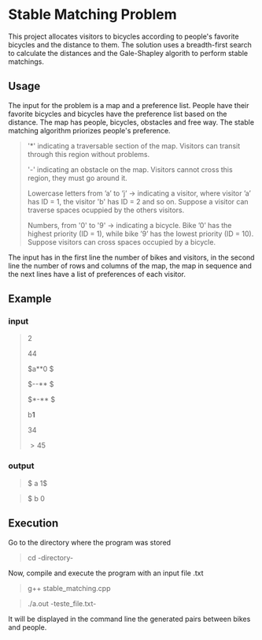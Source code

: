 # Stable Matching Problem
This project allocates visitors to bicycles according to people's favorite bicycles and the distance to them. The solution uses a breadth-first search to calculate the distances and the Gale-Shapley algorith to perform stable matchings.

## Usage
The input for the problem is a map and a preference list. People have their favorite bicycles and bicycles have the preference list based on the distance. The map has people, bicycles, obstacles and free way. The stable matching algorithm priorizes people's preference.

>  '*'    indicating a traversable section of the map. Visitors can transit through this region without problems.
>
>  '-'  indicating an obstacle on the map. Visitors cannot cross this region, they must go around it.
>  
>  Lowercase letters from ’a’ to  ’j’  ->  indicating a visitor, where visitor ’a’ has ID = 1, the visitor 'b' has ID = 2 and so on. Suppose a visitor can traverse spaces ocuppied by the others visitors.
>  
>  Numbers, from '0' to '9'  ->  indicating a bicycle. Bike ’0’ has the highest priority (ID = 1), while bike ’9’ has the lowest priority (ID = 10). Suppose visitors can cross spaces occupied by a bicycle.
  
 The input has in the first line the number of bikes and visitors, in the second line the number of rows and columns of the map, the map in sequence and the next lines have a list of preferences of each visitor.
 
 ## Example
 ### input

>$2$
> 
>$4  4$
> 
>$a**0 $
>
>$--** $
>
>$*-** $
>
>b**1** 
>
>$3  4$ 
>
> $>4 5$

### output
> $ a 1$

> $ b 0

## Execution
Go to the directory where the program was stored
> cd -directory-

Now, compile and execute the program with an input file .txt
> g++ stable_matching.cpp

> ./a.out -teste_file.txt-

It will be displayed in the command line the generated pairs between bikes and people.
> 
> 
  
